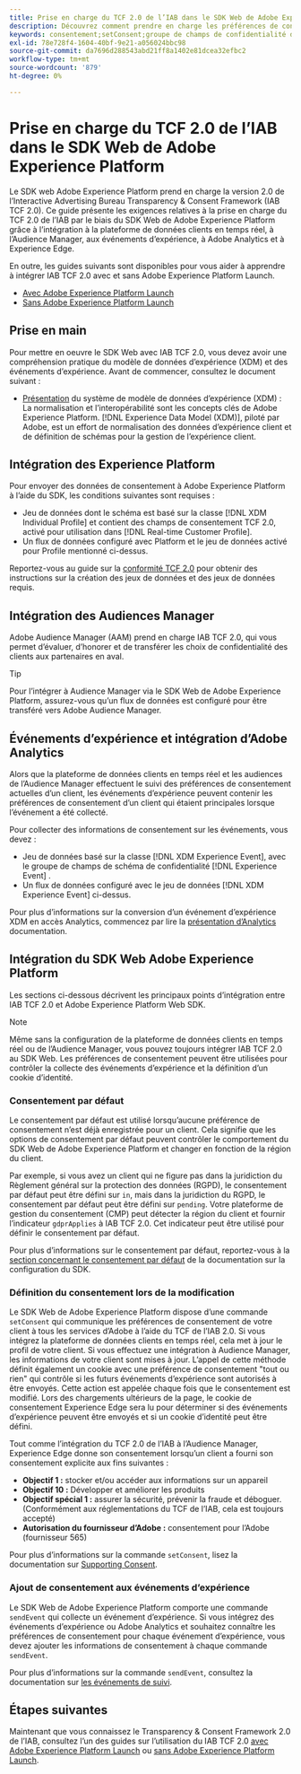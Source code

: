 ```yaml
---
title: Prise en charge du TCF 2.0 de l’IAB dans le SDK Web de Adobe Experience Platform
description: Découvrez comment prendre en charge les préférences de consentement du TCF 2.0 de l’IAB à l’aide du SDK Web de Adobe Experience Platform
keywords: consentement;setConsent;groupe de champs de confidentialité du profil;groupe de champs de confidentialité des événements d’expérience;groupe de champs de confidentialité;IAB TCF 2.0;plateforme de données clients en temps réel;profil de données client en temps réel
exl-id: 78e728f4-1604-40bf-9e21-a056024bbc98
source-git-commit: da7696d288543abd21ff8a1402e81dcea32efbc2
workflow-type: tm+mt
source-wordcount: '879'
ht-degree: 0%

---
```


# Prise en charge du TCF 2.0 de l’IAB dans le SDK Web de Adobe Experience Platform

Le SDK web Adobe Experience Platform prend en charge la version 2.0 de l’Interactive Advertising Bureau Transparency &amp; Consent Framework (IAB TCF 2.0). Ce guide présente les exigences relatives à la prise en charge du TCF 2.0 de l’IAB par le biais du SDK Web de Adobe Experience Platform grâce à l’intégration à la plateforme de données clients en temps réel, à l’Audience Manager, aux événements d’expérience, à Adobe Analytics et à Experience Edge.

En outre, les guides suivants sont disponibles pour vous aider à apprendre à intégrer IAB TCF 2.0 avec et sans Adobe Experience Platform Launch.

- [Avec Adobe Experience Platform Launch](./with-launch.md)
- [Sans Adobe Experience Platform Launch](./without-launch.md)

## Prise en main

Pour mettre en oeuvre le SDK Web avec IAB TCF 2.0, vous devez avoir une compréhension pratique du modèle de données d’expérience (XDM) et des événements d’expérience. Avant de commencer, consultez le document suivant :

- [Présentation](../../../xdm/home.md) du système de modèle de données d’expérience (XDM) : La normalisation et l’interopérabilité sont les concepts clés de Adobe Experience Platform. [!DNL Experience Data Model (XDM)], piloté par Adobe, est un effort de normalisation des données d’expérience client et de définition de schémas pour la gestion de l’expérience client.

## Intégration des Experience Platform

Pour envoyer des données de consentement à Adobe Experience Platform à l’aide du SDK, les conditions suivantes sont requises :

- Jeu de données dont le schéma est basé sur la classe [!DNL XDM Individual Profile] et contient des champs de consentement TCF 2.0, activé pour utilisation dans [!DNL Real-time Customer Profile].
- Un flux de données configuré avec Platform et le jeu de données activé pour Profile mentionné ci-dessus.

Reportez-vous au guide sur la [conformité TCF 2.0](../../../landing/governance-privacy-security/consent/iab/overview.md) pour obtenir des instructions sur la création des jeux de données et des jeux de données requis.

## Intégration des Audiences Manager

Adobe Audience Manager (AAM) prend en charge IAB TCF 2.0, qui vous permet d’évaluer, d’honorer et de transférer les choix de confidentialité des clients aux partenaires en aval. <!--For more information, read the documentation on [Sending Data to Audience Manager](../audience-manager/audience-manager-overview.md).-->

>[!TIP]
>
>Pour l’intégrer à Audience Manager via le SDK Web de Adobe Experience Platform, assurez-vous qu’un flux de données est configuré pour être transféré vers Adobe Audience Manager.

## Événements d’expérience et intégration d’Adobe Analytics

Alors que la plateforme de données clients en temps réel et les audiences de l’Audience Manager effectuent le suivi des préférences de consentement actuelles d’un client, les événements d’expérience peuvent contenir les préférences de consentement d’un client qui étaient principales lorsque l’événement a été collecté.

Pour collecter des informations de consentement sur les événements, vous devez :

- Jeu de données basé sur la classe [!DNL XDM Experience Event], avec le groupe de champs de schéma de confidentialité [!DNL Experience Event] .
- Un flux de données configuré avec le jeu de données [!DNL XDM Experience Event] ci-dessus.

Pour plus d’informations sur la conversion d’un événement d’expérience XDM en accès Analytics, commencez par lire la [présentation d’Analytics](../../data-collection/adobe-analytics/analytics-overview.md) documentation.

## Intégration du SDK Web Adobe Experience Platform

Les sections ci-dessous décrivent les principaux points d’intégration entre IAB TCF 2.0 et Adobe Experience Platform Web SDK.

>[!NOTE]
>
>Même sans la configuration de la plateforme de données clients en temps réel ou de l’Audience Manager, vous pouvez toujours intégrer IAB TCF 2.0 au SDK Web. Les préférences de consentement peuvent être utilisées pour contrôler la collecte des événements d’expérience et la définition d’un cookie d’identité.

### Consentement par défaut

Le consentement par défaut est utilisé lorsqu’aucune préférence de consentement n’est déjà enregistrée pour un client. Cela signifie que les options de consentement par défaut peuvent contrôler le comportement du SDK Web de Adobe Experience Platform et changer en fonction de la région du client.

Par exemple, si vous avez un client qui ne figure pas dans la juridiction du Règlement général sur la protection des données (RGPD), le consentement par défaut peut être défini sur `in`, mais dans la juridiction du RGPD, le consentement par défaut peut être défini sur `pending`. Votre plateforme de gestion du consentement (CMP) peut détecter la région du client et fournir l’indicateur `gdprApplies` à IAB TCF 2.0. Cet indicateur peut être utilisé pour définir le consentement par défaut.

Pour plus d’informations sur le consentement par défaut, reportez-vous à la [section concernant le consentement par défaut](../../fundamentals/configuring-the-sdk.md#default-consent) de la documentation sur la configuration du SDK.

### Définition du consentement lors de la modification

Le SDK Web de Adobe Experience Platform dispose d’une commande `setConsent` qui communique les préférences de consentement de votre client à tous les services d’Adobe à l’aide du TCF de l’IAB 2.0. Si vous intégrez la plateforme de données clients en temps réel, cela met à jour le profil de votre client. Si vous effectuez une intégration à Audience Manager, les informations de votre client sont mises à jour. L’appel de cette méthode définit également un cookie avec une préférence de consentement &quot;tout ou rien&quot; qui contrôle si les futurs événements d’expérience sont autorisés à être envoyés. Cette action est appelée chaque fois que le consentement est modifié. Lors des chargements ultérieurs de la page, le cookie de consentement Experience Edge sera lu pour déterminer si des événements d’expérience peuvent être envoyés et si un cookie d’identité peut être défini.

Tout comme l’intégration du TCF 2.0 de l’IAB à l’Audience Manager, Experience Edge donne son consentement lorsqu’un client a fourni son consentement explicite aux fins suivantes :

- **Objectif 1 :** stocker et/ou accéder aux informations sur un appareil
- **Objectif 10 :** Développer et améliorer les produits
- **Objectif spécial 1 :** assurer la sécurité, prévenir la fraude et déboguer. (Conformément aux réglementations du TCF de l’IAB, cela est toujours accepté)
- **Autorisation du fournisseur d’Adobe :** consentement pour l’Adobe (fournisseur 565)

Pour plus d’informations sur la commande `setConsent`, lisez la documentation sur [Supporting Consent](../../consent/supporting-consent.md).

### Ajout de consentement aux événements d’expérience

Le SDK Web de Adobe Experience Platform comporte une commande `sendEvent` qui collecte un événement d’expérience. Si vous intégrez des événements d’expérience ou Adobe Analytics et souhaitez connaître les préférences de consentement pour chaque événement d’expérience, vous devez ajouter les informations de consentement à chaque commande `sendEvent`.

Pour plus d’informations sur la commande `sendEvent`, consultez la documentation sur [les événements de suivi](../../fundamentals/tracking-events.md).

## Étapes suivantes

Maintenant que vous connaissez le Transparency &amp; Consent Framework 2.0 de l’IAB, consultez l’un des guides sur l’utilisation du IAB TCF 2.0 [avec Adobe Experience Platform Launch](./with-launch.md) ou [sans Adobe Experience Platform Launch](./without-launch.md).
